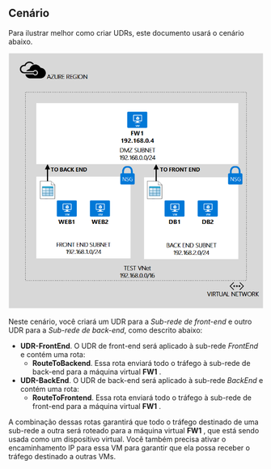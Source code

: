 ## <a name="scenario"></a>Cenário
Para ilustrar melhor como criar UDRs, este documento usará o cenário abaixo.

![DESCRIÇÃO DA IMAGEM](./media/virtual-network-create-udr-scenario-include/figure1.png)

Neste cenário, você criará um UDR para a *Sub-rede de front-end* e outro UDR para a *Sub-rede de back-end*, como descrito abaixo: 

* **UDR-FrontEnd**. O UDR de front-end será aplicado à sub-rede *FrontEnd* e contém uma rota:    
  * **RouteToBackend**. Essa rota enviará todo o tráfego à sub-rede de back-end para a máquina virtual **FW1** .
* **UDR-BackEnd**. O UDR de back-end será aplicado à sub-rede *BackEnd* e contém uma rota:    
  * **RouteToFrontend**. Essa rota enviará todo o tráfego à sub-rede de front-end para a máquina virtual **FW1** .

A combinação dessas rotas garantirá que todo o tráfego destinado de uma sub-rede a outra será roteado para a máquina virtual **FW1** , que está sendo usada como um dispositivo virtual. Você também precisa ativar o encaminhamento IP para essa VM para garantir que ela possa receber o tráfego destinado a outras VMs.



<!--HONumber=Nov16_HO3-->


